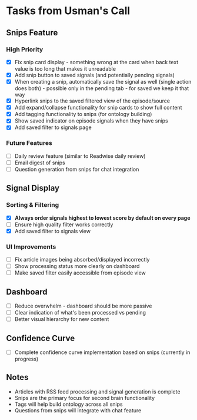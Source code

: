 # Tasks from Usman's Call

## Snips Feature

### High Priority
- [x] Fix snip card display - something wrong at the card when back text value is too long that makes it unreadable
- [x] Add snip button to saved signals (and potentially pending signals)
- [x] When creating a snip, automatically save the signal as well (single action does both) - possible only in the pending tab - for saved we keep it that way
- [x] Hyperlink snips to the saved filtered view of the episode/source
- [x] Add expand/collapse functionality for snip cards to show full content
- [x] Add tagging functionality to snips (for ontology building)
- [x] Show saved indicator on episode signals when they have snips
- [x] Add saved filter to signals page

### Future Features
- [ ] Daily review feature (similar to Readwise daily review)
- [ ] Email digest of snips
- [ ] Question generation from snips for chat integration

## Signal Display

### Sorting & Filtering
- [x] **Always order signals highest to lowest score by default on every page**
- [ ] Ensure high quality filter works correctly
- [x] Add saved filter to signals view

### UI Improvements
- [ ] Fix article images being absorbed/displayed incorrectly
- [ ] Show processing status more clearly on dashboard
- [ ] Make saved filter easily accessible from episode view

## Dashboard
- [ ] Reduce overwhelm - dashboard should be more passive
- [ ] Clear indication of what's been processed vs pending
- [ ] Better visual hierarchy for new content

## Confidence Curve
- [ ] Complete confidence curve implementation based on snips (currently in progress)

## Notes
- Articles with RSS feed processing and signal generation is complete
- Snips are the primary focus for second brain functionality
- Tags will help build ontology across all snips
- Questions from snips will integrate with chat feature
